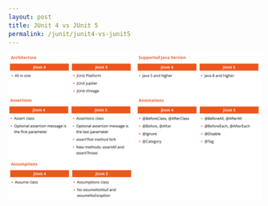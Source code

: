 ```yaml
---
layout: post
title: JUnit 4 vs JUnit 5
permalink: /junit/junit4-vs-junit5
---
```


![junit4-vs-junit5](https://github.com/arpit04tripathi/files-cdn/raw/cdn/junit/junit4-vs-junit5.png)

